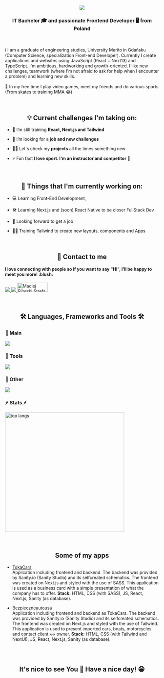 <!-- Banner -->

<!-- Header -->
<h1 align="center">
    <img src="https://readme-typing-svg.herokuapp.com/?font=Righteous&size=35&center=true&vCenter=true&width=500&height=70&duration=4000&color=FFFFFF&lines=Hi+👋+I+am+Maciek;" />
</h1>
<!-- About Me -->
<h3 align="center">IT Bachelor 🎓 and passionate Frontend Developer 🖥️ from Poland</h3>
</br></br>
ℹ️ I am a graduate of engineering studies, University Merito in Gdańsku (Computer Science, specialization Front-end Developer). Currently I create applications and websites using JavaScript (React + Next13) and TypeScript. I'm ambitious, hardworking and growth-oriented. I like new challenges, teamwork (where I'm not afraid to ask for help when I encounter a problem) and learning new skills.
</br></br>
🥋 In my free time I play video games, meet my friends and do various sports (From skates to training MMA 😂)
<!-- Goals -->
</br></br></br>
<h2 align="center">💡 Current challenges I'm taking on:</h2>

- 🌱 I’m still training **React, Next.js and Tailwind**

- 🤝 I’m looking for a **job and new challenges**

- 👨‍💻 Let's check my **projects** all the times something new

- ⚡ Fun fact **I love sport. I'm an instructor and competitor 🥋**
</br></br></br>
<h2 align="center">💼 Things that I'm currently working on:</h2>

- 💻 Learning Front-End Development,

- 🛠️ Learning Next.js and (soon) React Native to be closer FullStack Dev

- 🤞 Looking forward to get a job

- 👨‍💻 Training Tailwind to create new layouts, components and Apps
</br></br></br>
<!-- Contact -->
<h2 align="center">📨 Contact to me</h2>
<h4>I love connecting with people so if you want to say "Hi", I'll be happy to meet you more! :blush:</h4>

<a href="mailto:maciekpilar12@gmail.com">
  <img src="https://img.shields.io/badge/Gmail-333333?style=for-the-badge&logo=gmail&logoColor=red" />
</a>
<a href="https://www.linkedin.com/in/maciej-pilarski-frontend-developer/?locale=en_US" target="_blank">
  <img src="https://img.shields.io/badge/LinkedIn-0077B5?style=for-the-badge&logo=linkedin&logoColor=white" target="_blank" />
</a>
<a href="https://platforma.strefakursow.pl/p/profil/Maciej-NFlOQUd4Y0pkcDd5ZDZtd2ptUlRHUT09" target="_blank">
  <img src="https://strefakursow.pl/redesign/assets/images/logo-footer.svg" target="_blank" alt="Maciej Pilarski Strefa Kursów" height="30px" width="100px" />
</a>
</br></br></br>
<!-- Skills -->
<h2 align="center">🛠️ Languages, Frameworks and Tools 🛠️</h3>
<div align="left">
  <h3>🥇 Main</h1>
    <img src="https://skillicons.dev/icons?i=js,ts,html,css" />
  <h3>🥈 Tools</h3>
    <img src="https://skillicons.dev/icons?i=react,nextjs,tailwind,sass,materialui,bootstrap,postman" />
  <h3>🥉 Other</h3>
    <img src="https://skillicons.dev/icons?i=nodejs,mongodb,vscode,github,git,figma,postman,discord," />  
</div>
<!-- Stats -->
<h3 align="left">⚡ Stats ⚡</h2>

<div align="left">
  <img width=390 src="https://github-readme-stats-salesp07.vercel.app/api/top-langs/?username=maciekpilar&hide=HTML&langs_count=8&layout=compact&theme=react&border_radius=10&size_weight=0.5&count_weight=0.5&exclude_repo=github-readme-stats" alt="top langs" />
</div>
<!-- FOR LATER
<h2 align="center">⚡ Stats ⚡</h2>
<br>
<div align=center>
  <img width=390 src="https://streak-stats.demolab.com/?user=salesp07&count_private=true&theme=react&border_radius=10" alt="streak stats"/>
  <img width=390 src="https://github-readme-stats-salesp07.vercel.app/api?username=salesp07&count_private=true&show_icons=true&theme=react&rank_icon=github&border_radius=10" alt="readme stats" />
  <br/>
  <img width=325 align="center" src="https://github-readme-stats-salesp07.vercel.app/api/top-langs/?username=salesp07&hide=HTML&langs_count=8&layout=compact&theme=react&border_radius=10&size_weight=0.5&count_weight=0.5&exclude_repo=github-readme-stats" alt="top langs" />
</div>
-->
</br></br>
<h2 align='center'>Some of my apps</h2>

- [TokaCars](https://tokacars.eu) </br> Application including frontend and backend. The backend was provided by Sanity.io (Sanity Studio) and its selfcreated schematics. The frontend was created on Next.js and styled with the use of SASS. This application is used as a business card with a simple presentation of what the company has to offer. **Stack:** HTML, CSS (with SASS), JS, React, Next.js, Sanity (as database).

- [Bezpieczneautousa](https://bezpieczneautousa.pl) </br> Application including frontend and backend as TokaCars. The backend was provided by Sanity.io (Sanity Studio) and its selfcreated schematics. The frontend was created on Next.js and styled with the use of Tailwind. This application is used to present imported cars, boats, motorcycles and contact client <-> owner.  **Stack:** HTML, CSS (with Tailwind and NextUI), JS, React, Next.js, Sanity (as database).
<!-- Greetings -->
</br></br>
<h2 align="center"> It's nice to see You 👀 Have a nice day! 😁 </h2>
